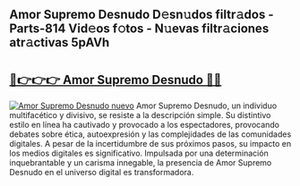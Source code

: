 ## Amor Supremo Desnudo D𝚎sn𝚞dos filtr𝚊dos - Parts-814 Vid𝚎os f𝚘tos - N𝚞evas filtr𝚊ciones atr𝚊ctivas 5pAVh

# <h2><a href="http://mb39ls.tromn.icu/?c=Amor+Supremo+Desnudo">🔗👉👉👉 Amor Supremo Desnudo 🔗🔗</a></h2>

[![Amor Supremo Desnudo nuevo](https://i.imgur.com/pEAQMta.gif)](http://mb39ls.tromn.icu/?c=Amor+Supremo+Desnudo)
Amor Supremo Desnudo, un individuo multifacético y divisivo, se resiste a la descripción simple. Su distintivo estilo en línea ha cautivado y provocado a los espectadores, provocando debates sobre ética, autoexpresión y las complejidades de las comunidades digitales. A pesar de la incertidumbre de sus próximos pasos, su impacto en los medios digitales es significativo. Impulsada por una determinación inquebrantable y un carisma innegable, la presencia de Amor Supremo Desnudo en el universo digital es transformadora.
